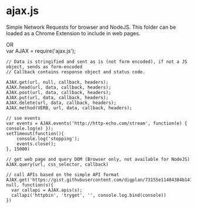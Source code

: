 ajax.js
=======

Simple Network Requests for browser and NodeJS.  This folder can be loaded as a Chrome Extension to include in
web pages.

<script src='ajax.js'></script>    
OR    
var AJAX = require('ajax.js');    

````
// Data is stringified and sent as is (not form encoded), if not a JS object, sends as form-encoded    
// Callback contains response object and status code.

AJAX.get(url, null, callback, headers);
AJAX.head(url, data, callback, headers);
AJAX.post(url, data, callback, headers);
AJAX.put(url, data, callback, headers);
AJAX.delete(url, data, callback, headers);
AJAX.method(VERB, url, data, callback, headers);

// sse events
var events = AJAX.events('http://http-echo.com/stream', function(e) { console.log(e) });
setTimeout(function(){
	console.log('stopping');
	events.close();
}, 15000)

// get web page and query DOM (Browser only, not available for NodeJS)
AJAX.query(url, css_selector, callback)

// call APIs based on the simple API format
AJAX.get('https://gist.githubusercontent.com/digplan/73155e11484384b14110/raw', null, function(s){
  var callapi = AJAX.apis(s);
  callapi('httpbin', 'tryget', '', console.log.bind(console))
})
````
